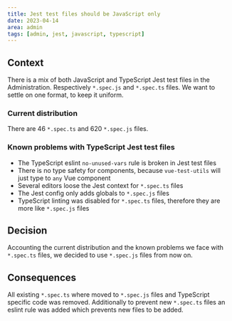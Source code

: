 ```yaml
---
title: Jest test files should be JavaScript only
date: 2023-04-14
area: admin
tags: [admin, jest, javascript, typescript]
---
```


## Context
There is a mix of both JavaScript and TypeScript Jest test files in the Administration.
Respectively `*.spec.js` and `*.spec.ts` files. We want to settle on one format, to keep it uniform.

### Current distribution
There are 46 `*.spec.ts` and 620 `*.spec.js` files.

### Known problems with TypeScript Jest test files
- The TypeScript eslint `no-unused-vars` rule is broken in Jest test files
- There is no type safety for components, because `vue-test-utils` will just type to `any` Vue component
- Several editors loose the Jest context for `*.spec.ts` files
- The Jest config only adds globals to `*.spec.js` files
- TypeScript linting was disabled for `*.spec.ts` files, therefore they are more like `*.spec.js` files

## Decision
Accounting the current distribution and the known problems we face with `*.spec.ts` files, we decided to use `*.spec.js` files from now on.

## Consequences
All existing `*.spec.ts` where moved to `*.spec.js` files and TypeScript specific code was removed.
Additionally to prevent new `*.spec.ts` files an eslint rule was added which prevents new files to be added.
